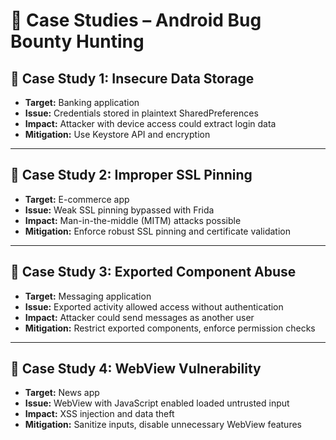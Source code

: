 # 📑 Case Studies – Android Bug Bounty Hunting

## 🐞 Case Study 1: Insecure Data Storage
- **Target:** Banking application
- **Issue:** Credentials stored in plaintext SharedPreferences
- **Impact:** Attacker with device access could extract login data
- **Mitigation:** Use Keystore API and encryption

---

## 🐞 Case Study 2: Improper SSL Pinning
- **Target:** E-commerce app
- **Issue:** Weak SSL pinning bypassed with Frida
- **Impact:** Man-in-the-middle (MITM) attacks possible
- **Mitigation:** Enforce robust SSL pinning and certificate validation

---

## 🐞 Case Study 3: Exported Component Abuse
- **Target:** Messaging application
- **Issue:** Exported activity allowed access without authentication
- **Impact:** Attacker could send messages as another user
- **Mitigation:** Restrict exported components, enforce permission checks

---

## 🐞 Case Study 4: WebView Vulnerability
- **Target:** News app
- **Issue:** WebView with JavaScript enabled loaded untrusted input
- **Impact:** XSS injection and data theft
- **Mitigation:** Sanitize inputs, disable unnecessary WebView features
